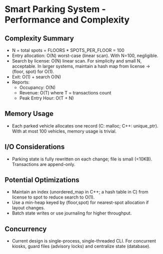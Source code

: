 # Smart Parking System - Performance and Complexity

## Complexity Summary
- N = total spots = FLOORS * SPOTS_PER_FLOOR = 100
- Entry allocation: O(N) worst-case (linear scan). With N=100, negligible.
- Search by license: O(N) linear scan. For simplicity and small N, acceptable. In larger systems, maintain a hash map from license -> (floor, spot) for O(1).
- Exit: O(1) + search O(N)
- Reports:
  - Occupancy: O(N)
  - Revenue: O(T) where T = transactions count
  - Peak Entry Hour: O(T + N)

## Memory Usage
- Each parked vehicle allocates one record (C: malloc; C++: unique_ptr). With at most 100 vehicles, memory usage is trivial.

## I/O Considerations
- Parking state is fully rewritten on each change; file is small (<10KB). Transactions are append-only.

## Potential Optimizations
- Maintain an index (unordered_map in C++; a hash table in C) from license to spot to reduce search to O(1).
- Use a min-heap keyed by (floor,spot) for nearest-spot allocation if layout changes.
- Batch state writes or use journaling for higher throughput.

## Concurrency
- Current design is single-process, single-threaded CLI. For concurrent kiosks, guard files (advisory locks) and centralize state (database).

